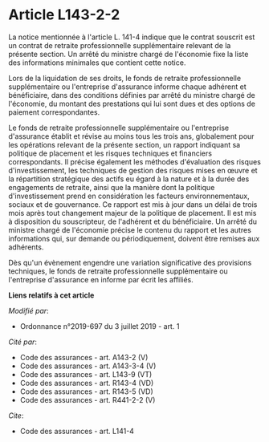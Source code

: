 # Article L143-2-2

La notice mentionnée à l'article L. 141-4 indique que le contrat souscrit est un contrat de retraite professionnelle
supplémentaire relevant de la présente section. Un arrêté du ministre chargé de l'économie fixe la liste des informations
minimales que contient cette notice.

Lors de la liquidation de ses droits, le fonds de retraite professionnelle supplémentaire ou l'entreprise d'assurance informe
chaque adhérent et bénéficiaire, dans des conditions définies par arrêté du ministre chargé de l'économie, du montant des
prestations qui lui sont dues et des options de paiement correspondantes.

Le fonds de retraite professionnelle supplémentaire ou l'entreprise d'assurance établit et révise au moins tous les trois
ans, globalement pour les opérations relevant de la présente section, un rapport indiquant sa politique de placement et les
risques techniques et financiers correspondants. Il précise également les méthodes d'évaluation des risques d'investissement,
les techniques de gestion des risques mises en œuvre et la répartition stratégique des actifs eu égard à la nature et à la
durée des engagements de retraite, ainsi que la manière dont la politique d'investissement prend en considération les
facteurs environnementaux, sociaux et de gouvernance. Ce rapport est mis à jour dans un délai de trois mois après tout
changement majeur de la politique de placement. Il est mis à disposition du souscripteur, de l'adhérent et du bénéficiaire.
Un arrêté du ministre chargé de l'économie précise le contenu du rapport et les autres informations qui, sur demande ou
périodiquement, doivent être remises aux adhérents.

Dès qu'un évènement engendre une variation significative des provisions techniques, le fonds de retraite professionnelle
supplémentaire ou l'entreprise d'assurance en informe par écrit les affiliés.

**Liens relatifs à cet article**

_Modifié par_:

  - Ordonnance n°2019-697 du 3 juillet 2019 - art. 1

_Cité par_:

  - Code des assurances - art. A143-2 (V)
  - Code des assurances - art. A143-3-4 (V)
  - Code des assurances - art. L143-9 (VT)
  - Code des assurances - art. R143-4 (VD)
  - Code des assurances - art. R143-5 (VD)
  - Code des assurances - art. R441-2-2 (V)

_Cite_:

  - Code des assurances - art. L141-4
